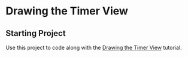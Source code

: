 # Drawing the Timer View
## Starting Project

Use this project to code along with the [Drawing the Timer View](https://developer.apple.com/tutorials/app-dev-training/drawing-the-timer-view) tutorial.


